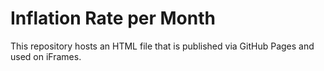 # Inflation Rate per Month

This repository hosts an HTML file that is published via GitHub Pages and used on iFrames.
